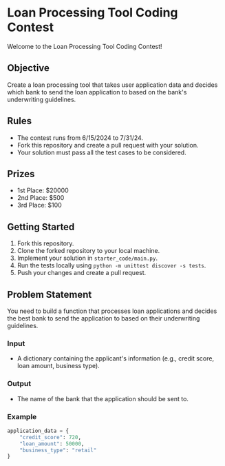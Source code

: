 # Loan Processing Tool Coding Contest

Welcome to the Loan Processing Tool Coding Contest!

## Objective
Create a loan processing tool that takes user application data and decides which bank to send the loan application to based on the bank's underwriting guidelines.

## Rules
- The contest runs from 6/15/2024 to 7/31/24.
- Fork this repository and create a pull request with your solution.
- Your solution must pass all the test cases to be considered.

## Prizes
- 1st Place: $20000
- 2nd Place: $500
- 3rd Place: $100

## Getting Started
1. Fork this repository.
2. Clone the forked repository to your local machine.
3. Implement your solution in `starter_code/main.py`.
4. Run the tests locally using `python -m unittest discover -s tests`.
5. Push your changes and create a pull request.

## Problem Statement
You need to build a function that processes loan applications and decides the best bank to send the application to based on their underwriting guidelines.

### Input
- A dictionary containing the applicant's information (e.g., credit score, loan amount, business type).

### Output
- The name of the bank that the application should be sent to.

### Example
```python
application_data = {
    "credit_score": 720,
    "loan_amount": 50000,
    "business_type": "retail"
}
